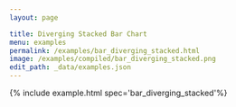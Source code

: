 ```yaml
---
layout: page

title: Diverging Stacked Bar Chart
menu: examples
permalink: /examples/bar_diverging_stacked.html
image: /examples/compiled/bar_diverging_stacked.png
edit_path: _data/examples.json
---
```




{% include example.html spec='bar_diverging_stacked'%}
